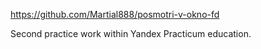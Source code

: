 https://github.com/Martial888/posmotri-v-okno-fd

Second practice work within Yandex Practicum education.